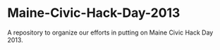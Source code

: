 Maine-Civic-Hack-Day-2013
=========================

A repository to organize our efforts in putting on Maine Civic Hack Day 2013.
